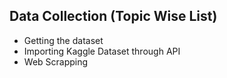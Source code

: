 ## Data Collection (Topic Wise List)

* Getting the dataset
* Importing Kaggle Dataset through API
* Web Scrapping
